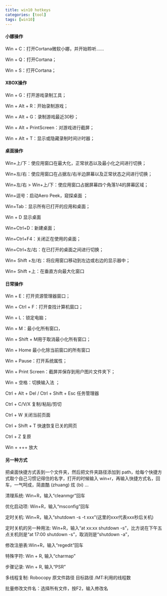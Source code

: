 ```yaml
---
title: win10 hotkeys
categories: [tool]
tags: [win10]
---
```


#### 小娜操作

Win + C：打开Cortana微软小娜，并开始聆听......

Win + Q：打开Cortana；

Win + S：打开Cortana；

#### XBOX操作

Win + G：打开游戏录制工具；

Win + Alt + R：开始录制游戏；

Win + Alt + G：录制游戏最近30秒；

Win + Alt + PrintScreen：对游戏进行截屏；

Win + Alt + T：显示或隐藏录制时间计时器；

#### 桌面操作

Win+上/下：使应用窗口在最大化，正常状态以及最小化之间进行切换；

Win+左/右：使应用窗口在占据左/右半边屏幕以及正常状态之间进行切换；

Win+左/右 > Win+上/下：使应用窗口占据屏幕四个角落1/4的屏幕区域；

Win+逗号：启动Aero Peek，窥探桌面 ；

Win+Tab：显示所有已打开的应用和桌面；

Win + D 显示桌面

Win+Ctrl+D：新建桌面；

Win+Ctrl+F4：关闭正在使用的桌面；

Win+Ctrl+左/右：在已打开的桌面之间进行切换；

Win+ Shift +左/右：将应用窗口移动到左边或右边的显示器中；

Win+ Shift +上：在垂直方向最大化窗口

#### 日常操作

Win + E：打开资源管理器窗口；

Win + Ctrl + F：打开查找计算机窗口；

Win + L：锁定电脑；

Win + M：最小化所有窗口，

Win + Shift + M用于取消最小化所有窗口；

Win + Home 最小化除当前窗口的所有窗口

Win + Pause：打开系统属性；

Win + Print Screen：截屏并保存到用户图片文件夹下；

Win + 空格：切换输入法 ；

Ctrl + Alt + Del / Ctrl + Shift + Esc 任务管理器

Ctrl + C/V/X 复制/粘贴/剪切

Ctrl + W 关闭当前页面

Ctrl + Shift + T 快速恢复已关的网页

Ctrl + Z 复原

Win + +++ 放大

#### 另一种方式

把桌面快捷方式丢到一个文件夹，然后把文件夹路径添加到 path，给每个快捷方式取个自己习惯记得住的名字，打开的时候输入 win+r，再输入快捷方式名，回车，一气呵成，简直酷 (zhuang) 炫 (bi) …

清理系统: Win+R，输入“cleanmgr”回车

优化启动项: Win+R，输入“msconfig”回车

定时关机: Win+R，输入“shutdown -s -t xxx”(这里的xxx代表xxx秒后关机)

定时关机的另一种用法: Win+R，输入“at xx:xx shutdown -s”，比方说在下午五点关机则是“at 17:00 shutdown -s”，取消则是“shutdown -a”，

修改注册表:Win+R，输入“regedit”回车

特殊字符: Win + R, 输入“charmap”

步骤记录: Win + R, 输入“PSR”

多线程复制: Robocopy 原文件路径 目标路径 /MT:利用的线程数

批量修改文件名：选择所有文件，按F2，输入修改名
